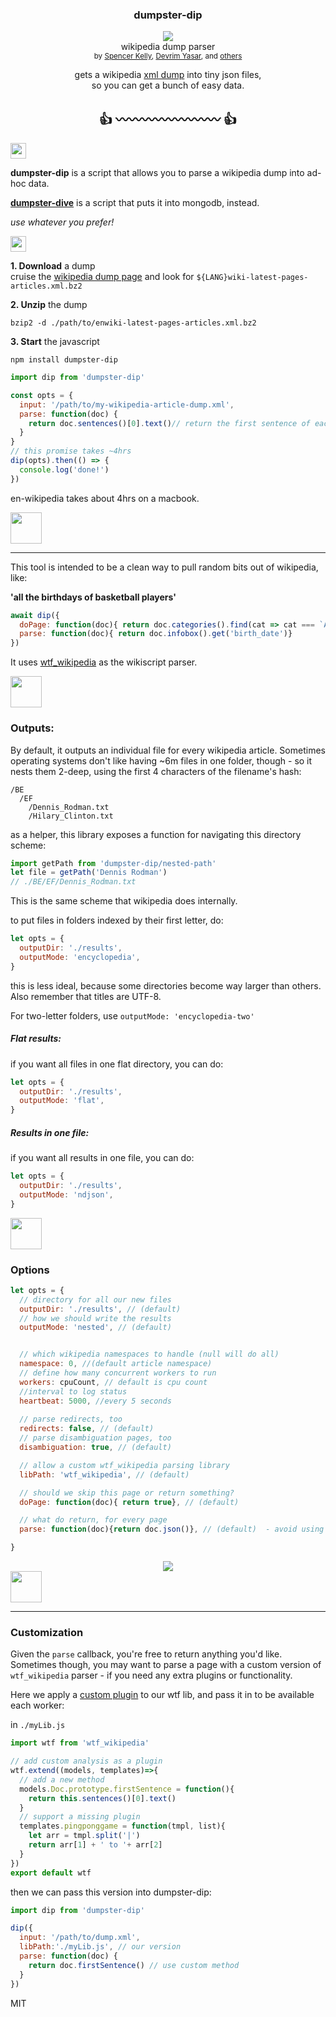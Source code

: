 <div align="center">
	<h3>dumpster-dip</h3>
	<a href="https://npmjs.org/package/dumpster-dip">
		<img src="https://img.shields.io/npm/v/dumpster-dip.svg?style=flat-square" />
	</a>
  <!-- <a href="https://www.codacy.com/app/spencerkelly86/dumpster-dip">
    <img src="https://api.codacy.com/project/badge/grade/6fad3c588d3d4c97ab8a9abf9f2a5a01" />
  </a> -->
	<div>wikipedia dump parser</div>
  <sub>
    by
    <a href="http://spencermounta.in/">Spencer Kelly</a>, <a href="https://github.com/devrim">Devrim Yasar</a>,
		 and
    <a href="https://github.com/spencermountain/wtf_wikipedia/graphs/contributors">
      others
    </a>
  </sub>
</div>
<p></p>

<div align="center">
  gets a wikipedia <a href="https://dumps.wikimedia.org">xml dump</a> into tiny json files,
  <div>so you can get a bunch of easy data.</div>

  <h2 align="center">👍 〰〰〰〰〰〰〰〰 👍</h2>
</div>
<p></p>
<!-- spacer -->
<img height="25px" src="https://user-images.githubusercontent.com/399657/68221862-17ceb980-ffb8-11e9-87d4-7b30b6488f16.png"/>

<b>dumpster-dip</b> is a script that allows you to parse a wikipedia dump into ad-hoc data.

<b><a href="https://github.com/spencermountain/dumpster-dive">dumpster-dive</a></b> is a script that puts it into mongodb, instead.

<i >use whatever you prefer!</i>

<!-- spacer -->
<img height="25px" src="https://user-images.githubusercontent.com/399657/68221862-17ceb980-ffb8-11e9-87d4-7b30b6488f16.png"/>

<b>1. Download</b> a dump <br/>
cruise the <a href="https://dumps.wikimedia.org/enwiki/latest/">wikipedia dump page</a> and look for `${LANG}wiki-latest-pages-articles.xml.bz2`

<p></p>
<b>2. Unzip</b> the dump <br/>

`bzip2 -d ./path/to/enwiki-latest-pages-articles.xml.bz2`

<p></p>
<b>3. Start</b> the javascript <br/>

`npm install dumpster-dip`

```js
import dip from 'dumpster-dip'

const opts = {
  input: '/path/to/my-wikipedia-article-dump.xml',
  parse: function(doc) {
    return doc.sentences()[0].text()// return the first sentence of each page
  }
}
// this promise takes ~4hrs
dip(opts).then(() => {
  console.log('done!')
})
```

en-wikipedia takes about 4hrs on a macbook.

<!-- spacer -->
<img height="50px" src="https://user-images.githubusercontent.com/399657/68221862-17ceb980-ffb8-11e9-87d4-7b30b6488f16.png"/>

---

This tool is intended to be a clean way to pull random bits out of wikipedia, like:

**'all the birthdays of basketball players'**
```js
await dip({
  doPage: function(doc){ return doc.categories().find(cat => cat === `American men's basketball players`)},
  parse: function(doc){ return doc.infobox().get('birth_date')}
})
```

It uses <a href="https://github.com/spencermountain/wtf_wikipedia">wtf_wikipedia</a> as the wikiscript parser.

<!-- spacer -->
<img height="50px" src="https://user-images.githubusercontent.com/399657/68221862-17ceb980-ffb8-11e9-87d4-7b30b6488f16.png"/>


### Outputs:

By default, it outputs an individual file for every wikipedia article.
Sometimes operating systems don't like having ~6m files in one folder, though - so it nests them 2-deep, using the first 4 characters of the filename's hash:

```
/BE
  /EF
    /Dennis_Rodman.txt
    /Hilary_Clinton.txt
```

as a helper, this library exposes a function for navigating this directory scheme:

```js
import getPath from 'dumpster-dip/nested-path'
let file = getPath('Dennis Rodman')
// ./BE/EF/Dennis_Rodman.txt
```

This is the same scheme that wikipedia does internally.


to put files in folders indexed by their first letter, do:
```js
let opts = {
  outputDir: './results', 
  outputMode: 'encyclopedia', 
}
```
this is less ideal, because some directories become way larger than others. Also remember that titles are UTF-8.

For two-letter folders, use `outputMode: 'encyclopedia-two'`

##### Flat results:

if you want all files in one flat directory, you can do:
```js
let opts = {
  outputDir: './results', 
  outputMode: 'flat', 
}
```

##### Results in one file:
if you want all results in one file, you can do:
```js
let opts = {
  outputDir: './results', 
  outputMode: 'ndjson', 
}
```

<!-- spacer -->
<img height="50px" src="https://user-images.githubusercontent.com/399657/68221862-17ceb980-ffb8-11e9-87d4-7b30b6488f16.png"/>

### Options
```js
let opts = {
  // directory for all our new files
  outputDir: './results', // (default)
  // how we should write the results
  outputMode: 'nested', // (default)


  // which wikipedia namespaces to handle (null will do all)
  namespace: 0, //(default article namespace)
  // define how many concurrent workers to run
  workers: cpuCount, // default is cpu count
  //interval to log status
  heartbeat: 5000, //every 5 seconds
  
  // parse redirects, too
  redirects: false, // (default)
  // parse disambiguation pages, too
  disambiguation: true, // (default)

  // allow a custom wtf_wikipedia parsing library
  libPath: 'wtf_wikipedia', // (default)

  // should we skip this page or return something?
  doPage: function(doc){ return true}, // (default)

  // what do return, for every page
  parse: function(doc){return doc.json()}, // (default)  - avoid using an arrow-function

}
```


<div align="center">
  <img src="https://user-images.githubusercontent.com/399657/68221731-e8b84800-ffb7-11e9-8453-6395e0e903fa.png"/>
</div>

<!-- spacer -->
<img height="50px" src="https://user-images.githubusercontent.com/399657/68221862-17ceb980-ffb8-11e9-87d4-7b30b6488f16.png"/>


---

### Customization
Given the `parse` callback, you're free to return anything you'd like. Sometimes though, you may want to parse a page with a custom version of `wtf_wikipedia` parser - if you need any extra plugins or functionality.

Here we apply a [custom plugin](https://observablehq.com/@spencermountain/wtf-wikipedia-plugins) to our wtf lib, and pass it in to be available each worker:

in `./myLib.js`
```js
import wtf from 'wtf_wikipedia'

// add custom analysis as a plugin
wtf.extend((models, templates)=>{
  // add a new method
  models.Doc.prototype.firstSentence = function(){
    return this.sentences()[0].text()
  }
  // support a missing plugin   
  templates.pingponggame = function(tmpl, list){
    let arr = tmpl.split('|')
    return arr[1] + ' to '+ arr[2]
  }
})
export default wtf
```

then we can pass this version into dumpster-dip:
```js
import dip from 'dumpster-dip'

dip({
  input: '/path/to/dump.xml',
  libPath:'./myLib.js', // our version
  parse: function(doc) {
    return doc.firstSentence() // use custom method
  }
})
```

MIT
